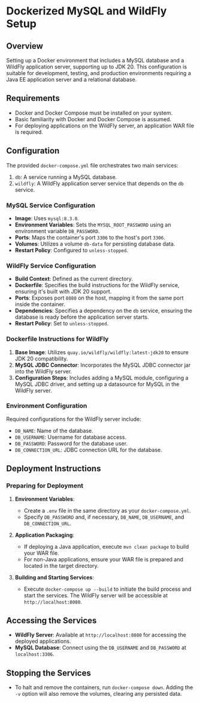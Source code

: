 # Dockerized MySQL and WildFly Setup

## Overview

Setting up a Docker environment that includes a MySQL database and a WildFly application server, supporting up to JDK 20. This configuration is suitable for development, testing, and production environments requiring a Java EE application server and a relational database.

## Requirements

- Docker and Docker Compose must be installed on your system.
- Basic familiarity with Docker and Docker Compose is assumed.
- For deploying applications on the WildFly server, an application WAR file is required.

## Configuration

The provided `docker-compose.yml` file orchestrates two main services:

1. `db`: A service running a MySQL database.
2. `wildfly`: A WildFly application server service that depends on the `db` service.

### MySQL Service Configuration

- **Image**: Uses `mysql:8.3.0`.
- **Environment Variables**: Sets the `MYSQL_ROOT_PASSWORD` using an environment variable `DB_PASSWORD`.
- **Ports**: Maps the container's port `3306` to the host's port `3306`.
- **Volumes**: Utilizes a volume `db-data` for persisting database data.
- **Restart Policy**: Configured to `unless-stopped`.

### WildFly Service Configuration

- **Build Context**: Defined as the current directory.
- **Dockerfile**: Specifies the build instructions for the WildFly service, ensuring it's built with JDK 20 support.
- **Ports**: Exposes port `8080` on the host, mapping it from the same port inside the container.
- **Dependencies**: Specifies a dependency on the `db` service, ensuring the database is ready before the application server starts.
- **Restart Policy**: Set to `unless-stopped`.

### Dockerfile Instructions for WildFly

1. **Base Image**: Utilizes `quay.io/wildfly/wildfly:latest-jdk20` to ensure JDK 20 compatibility.
2. **MySQL JDBC Connector**: Incorporates the MySQL JDBC connector jar into the WildFly server.
3. **Configuration Steps**: Includes adding a MySQL module, configuring a MySQL JDBC driver, and setting up a datasource for MySQL in the WildFly server.

### Environment Configuration

Required configurations for the WildFly server include:

- `DB_NAME`: Name of the database.
- `DB_USERNAME`: Username for database access.
- `DB_PASSWORD`: Password for the database user.
- `DB_CONNECTION_URL`: JDBC connection URL for the database.

## Deployment Instructions

### Preparing for Deployment

1. **Environment Variables**:
    - Create a `.env` file in the same directory as your `docker-compose.yml`.
    - Specify `DB_PASSWORD` and, if necessary, `DB_NAME`, `DB_USERNAME`, and `DB_CONNECTION_URL`.

2. **Application Packaging**:
    - If deploying a Java application, execute `mvn clean package` to build your WAR file.
    - For non-Java applications, ensure your WAR file is prepared and located in the target directory.

3. **Building and Starting Services**:
    - Execute `docker-compose up --build` to initiate the build process and start the services. The WildFly server will be accessible at `http://localhost:8080`.

## Accessing the Services

- **WildFly Server**: Available at `http://localhost:8080` for accessing the deployed applications.
- **MySQL Database**: Connect using the `DB_USERNAME` and `DB_PASSWORD` at `localhost:3306`.

## Stopping the Services

- To halt and remove the containers, run `docker-compose down`. Adding the `-v` option will also remove the volumes, clearing any persisted data.
